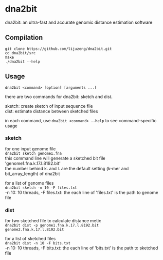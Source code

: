 # dna2bit
dna2bit: an ultra-fast and accurate genomic distance estimation software
## **Compilation**
```
git clone https://github.com/lijuzeng/dna2bit.git
cd dna2bit/src
make
./dna2bit --help
```
## **Usage**
`dna2bit <command> [option] [arguments ...]`  
  
there are two commands for dna2bit: sketch and dist.   

sketch: create sketch of input sequence file  
dist: estimate distance between sketched files  
  
in each command, use `dna2bit <command> --help` to see command-specific usage
### **sketch**
for one input genome file  
`dna2bit sketch genome1.fna`  
this command line will generate a sketched bit file 'genome1.fna.k.17.l.8192.bit'  
the number behind k. and l. are the default setting (k-mer and bit_array_length) of dna2bit

for a list of genome files  
`dna2bit sketch -n 10 -F files.txt`  
-n 10: 10 threads, -F files.txt: the each line of 'files.txt' is the path to genome file  

### **dist**
for two sketched file to calculate distance metic  
`dna2bit dist -p genome1.fna.k.17.l.8192.bit genome2.fna.k.17.l.8192.bit`  

for a list of sketched files  
`dna2bit dist -n 10 -F bits.txt`  
-n 10: 10 threads, -F bits.txt: the each line of 'bits.txt' is the path to sketched file

